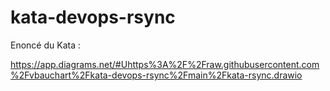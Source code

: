 # kata-devops-rsync

Enoncé du Kata :

https://app.diagrams.net/#Uhttps%3A%2F%2Fraw.githubusercontent.com%2Fvbauchart%2Fkata-devops-rsync%2Fmain%2Fkata-rsync.drawio